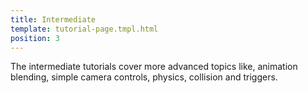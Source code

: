 ```yaml
---
title: Intermediate
template: tutorial-page.tmpl.html
position: 3
---
```


The intermediate tutorials cover more advanced topics like, animation blending, simple camera controls, physics, collision and triggers.

